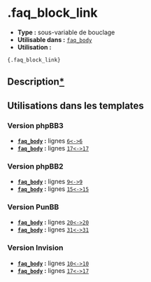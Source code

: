# .faq_block_link
* __Type :__ sous-variable de bouclage
* __Utilisable dans :__ [`faq_body`](../tpl/faq_body.md#readme)
* __Utilisation :__

```html
{.faq_block_link}
```

## Description[*](https://fa-tvars.appspot.com/var/.faq_block_link)
## Utilisations dans les templates

### Version phpBB3
* __[`faq_body`](../tpl/faq_body.md#readme) :__ lignes [`6`](../src/prosilver/faq_body.tpl#L6)[`<->`](../src/prosilver/faq_body.tpl#L6-L6)[`6`](../src/prosilver/faq_body.tpl#L6)
* __[`faq_body`](../tpl/faq_body.md#readme) :__ lignes [`17`](../src/prosilver/faq_body.tpl#L17)[`<->`](../src/prosilver/faq_body.tpl#L17-L17)[`17`](../src/prosilver/faq_body.tpl#L17)

### Version phpBB2
* __[`faq_body`](../tpl/faq_body.md#readme) :__ lignes [`9`](../src/subsilver/faq_body.tpl#L9)[`<->`](../src/subsilver/faq_body.tpl#L9-L9)[`9`](../src/subsilver/faq_body.tpl#L9)
* __[`faq_body`](../tpl/faq_body.md#readme) :__ lignes [`15`](../src/subsilver/faq_body.tpl#L15)[`<->`](../src/subsilver/faq_body.tpl#L15-L15)[`15`](../src/subsilver/faq_body.tpl#L15)

### Version PunBB
* __[`faq_body`](../tpl/faq_body.md#readme) :__ lignes [`20`](../src/punbb/faq_body.tpl#L20)[`<->`](../src/punbb/faq_body.tpl#L20-L20)[`20`](../src/punbb/faq_body.tpl#L20)
* __[`faq_body`](../tpl/faq_body.md#readme) :__ lignes [`31`](../src/punbb/faq_body.tpl#L31)[`<->`](../src/punbb/faq_body.tpl#L31-L31)[`31`](../src/punbb/faq_body.tpl#L31)

### Version Invision
* __[`faq_body`](../tpl/faq_body.md#readme) :__ lignes [`10`](../src/invision/faq_body.tpl#L10)[`<->`](../src/invision/faq_body.tpl#L10-L10)[`10`](../src/invision/faq_body.tpl#L10)
* __[`faq_body`](../tpl/faq_body.md#readme) :__ lignes [`17`](../src/invision/faq_body.tpl#L17)[`<->`](../src/invision/faq_body.tpl#L17-L17)[`17`](../src/invision/faq_body.tpl#L17)

